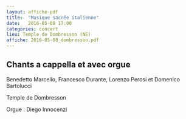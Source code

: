 ```yaml
---
layout: affiche-pdf
title:  "Musique sacrée italienne"
date:   2016-05-08 17:00
categories: concert
lieu: Temple de Dombresson (NE)
affiche: 2016-05-08_dombresson.pdf
---
```


## Chants a cappella et avec orgue

Benedetto Marcello, Francesco Durante, Lorenzo Perosi et Domenico Bartolucci

Temple de Dombresson

Orgue : Diego Innocenzi

